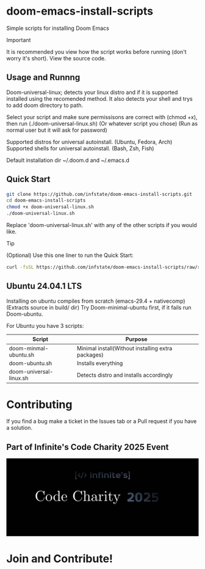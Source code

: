 # doom-emacs-install-scripts
Simple scripts for installing Doom Emacs
> [!IMPORTANT]  
> It is recommended you view how the script works before running (don't worry it's short). View the source code.

## Usage and Runnng

Doom-universal-linux; detects your linux distro and if it is supported installed using the recomended method.
It also detects your shell and trys to add doom directory to path.

Select your script and make sure permissisons are correct with (chmod +x), then run (./doom-universal-linux.sh) (Or whatever script you chose)
                                                                                  (Run as normal user but it will ask for password)

Supported distros for universal autoinstall. (Ubuntu, Fedora, Arch)
Supported shells for universal autoinstall. (Bash, Zsh, Fish)

Default installation dir ~/.doom.d and ~/.emacs.d

##  Quick Start
```bash
git clone https://github.com/infstate/doom-emacs-install-scripts.git
cd doom-emacs-install-scripts
chmod +x doom-universal-linux.sh
./doom-universal-linux.sh
```
Replace 'doom-universal-linux.sh' with any of the other scripts if you would like.

>[!TIP]
> (Optional) Use this one liner to run the Quick Start:
```bash
curl -fsSL https://github.com/infstate/doom-emacs-install-scripts/raw/refs/heads/main/quickstart.sh | sh
```
## Ubuntu 24.04.1 LTS
Installing on ubuntu compiles from scratch (emacs-29.4 + nativecomp) (Extracts source in build/ dir)
Try Doom-minimal-ubuntu first, if it fails
run Doom-ubuntu.

For Ubuntu you have 3 scripts:


| Script    | Purpose |
| -------- | ------- |
| doom-minmal-ubuntu.sh | Minimal install(Without installing extra packages)    |
| doom-ubuntu.sh | Installs everything |
| doom-universal-linux.sh    | Detects distro and installs accordingly   |



# Contributing
If you find a bug make a ticket in the Issues tab or a Pull request if you have a solution.

## Part of Infinite's Code Charity 2025 Event

![CharityBanner](https://raw.githubusercontent.com/infstate/wrenchlib/refs/heads/main/docs/assets/BannerCharity.jpg)

# Join and Contribute!

